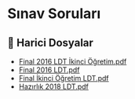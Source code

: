 # Sınav Soruları


<!--Index-->

## 🔗 Harici Dosyalar

- [Final 2016 LDT İkinci Öğretim.pdf](./Final%202016%20LDT%20%C4%B0kinci%20%C3%96%C4%9Fretim.pdf)
- [Final 2016 LDT.pdf](./Final%202016%20LDT.pdf)
- [Final İkinci Öğretim LDT.pdf](./Final%20%C4%B0kinci%20%C3%96%C4%9Fretim%20LDT.pdf)
- [Hazırlık 2018 LDT.pdf](./Haz%C4%B1rl%C4%B1k%202018%20LDT.pdf)


<!--Index-->


